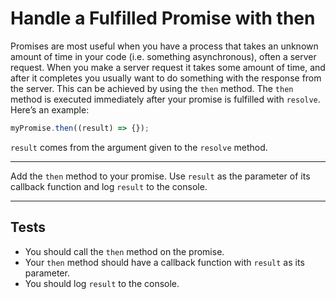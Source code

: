 # Handle a Fulfilled Promise with then

Promises are most useful when you have a process that takes an unknown amount of time in your code (i.e. something asynchronous), often a server request. When you make a server request it takes some amount of time, and after it completes you usually want to do something with the response from the server. This can be achieved by using the `then` method. The `then` method is executed immediately after your promise is fulfilled with `resolve`. Here’s an example:

```js
myPromise.then((result) => {});
```

`result` comes from the argument given to the `resolve` method.

---

Add the `then` method to your promise. Use `result` as the parameter of its callback function and log `result` to the console.

---

## Tests

- You should call the `then` method on the promise.
- Your `then` method should have a callback function with `result` as its parameter.
- You should log `result` to the console.

